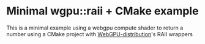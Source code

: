 # Minimal wgpu::raii + CMake example

This is a minimal example using a webgpu compute shader to return a number using a CMake project with [WebGPU-distribution](https://github.com/eliemichel/WebGPU-distribution)'s RAII wrappers
